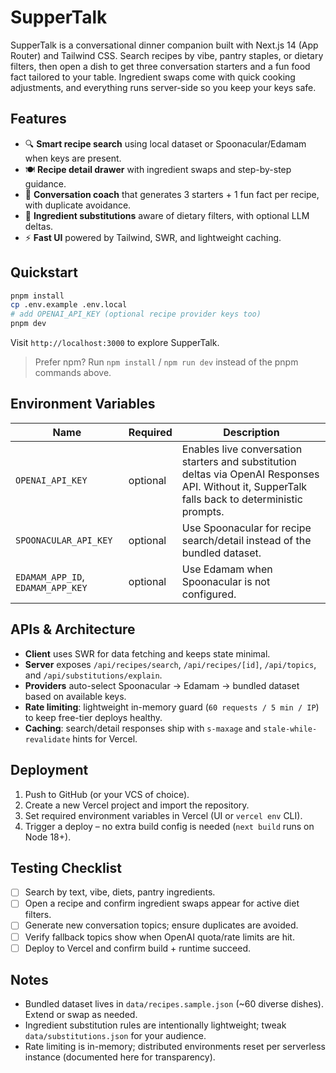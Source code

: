 # SupperTalk

SupperTalk is a conversational dinner companion built with Next.js 14 (App Router) and Tailwind CSS. Search recipes by vibe, pantry staples, or dietary filters, then open a dish to get three conversation starters and a fun food fact tailored to your table. Ingredient swaps come with quick cooking adjustments, and everything runs server-side so you keep your keys safe.

## Features

- 🔍 **Smart recipe search** using local dataset or Spoonacular/Edamam when keys are present.
- 🍽️ **Recipe detail drawer** with ingredient swaps and step-by-step guidance.
- 💬 **Conversation coach** that generates 3 starters + 1 fun fact per recipe, with duplicate avoidance.
- 🔄 **Ingredient substitutions** aware of dietary filters, with optional LLM deltas.
- ⚡ **Fast UI** powered by Tailwind, SWR, and lightweight caching.

## Quickstart

```bash
pnpm install
cp .env.example .env.local
# add OPENAI_API_KEY (optional recipe provider keys too)
pnpm dev
```

Visit `http://localhost:3000` to explore SupperTalk.

> Prefer npm? Run `npm install` / `npm run dev` instead of the pnpm commands above.

## Environment Variables

| Name | Required | Description |
| --- | --- | --- |
| `OPENAI_API_KEY` | optional | Enables live conversation starters and substitution deltas via OpenAI Responses API. Without it, SupperTalk falls back to deterministic prompts. |
| `SPOONACULAR_API_KEY` | optional | Use Spoonacular for recipe search/detail instead of the bundled dataset. |
| `EDAMAM_APP_ID`, `EDAMAM_APP_KEY` | optional | Use Edamam when Spoonacular is not configured. |

## APIs & Architecture

- **Client** uses SWR for data fetching and keeps state minimal.
- **Server** exposes `/api/recipes/search`, `/api/recipes/[id]`, `/api/topics`, and `/api/substitutions/explain`.
- **Providers** auto-select Spoonacular → Edamam → bundled dataset based on available keys.
- **Rate limiting**: lightweight in-memory guard (`60 requests / 5 min / IP`) to keep free-tier deploys healthy.
- **Caching**: search/detail responses ship with `s-maxage` and `stale-while-revalidate` hints for Vercel.

## Deployment

1. Push to GitHub (or your VCS of choice).
2. Create a new Vercel project and import the repository.
3. Set required environment variables in Vercel (UI or `vercel env` CLI).
4. Trigger a deploy – no extra build config is needed (`next build` runs on Node 18+).

## Testing Checklist

- [ ] Search by text, vibe, diets, pantry ingredients.
- [ ] Open a recipe and confirm ingredient swaps appear for active diet filters.
- [ ] Generate new conversation topics; ensure duplicates are avoided.
- [ ] Verify fallback topics show when OpenAI quota/rate limits are hit.
- [ ] Deploy to Vercel and confirm build + runtime succeed.

## Notes

- Bundled dataset lives in `data/recipes.sample.json` (~60 diverse dishes). Extend or swap as needed.
- Ingredient substitution rules are intentionally lightweight; tweak `data/substitutions.json` for your audience.
- Rate limiting is in-memory; distributed environments reset per serverless instance (documented here for transparency).
